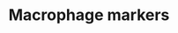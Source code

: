 ---
annotations:
- id: CL:0000235
  parent: native cell
  type: Cell Type Ontology
  value: macrophage
authors:
- Thomas
- MaintBot
description: Overview of macrophage markers.  Based on [http://www.antibodybeyond.com/reviews/cell-markers/macrophage-marker.htm
  this list] and tissue-specific gene expression from [http://biogps.org/ GeneAtlas].
last-edited: 2013-07-11
organisms:
- Mus musculus
redirect_from:
- /index.php/Pathway:WP2271
- /instance/WP2271
revision: null
schema-jsonld:
- '@context': https://schema.org/
  '@id': https://wikipathways.github.io/pathways/WP2271.html
  '@type': Dataset
  creator:
    '@type': Organization
    name: WikiPathways
  description: Overview of macrophage markers.  Based on [http://www.antibodybeyond.com/reviews/cell-markers/macrophage-marker.htm
    this list] and tissue-specific gene expression from [http://biogps.org/ GeneAtlas].
  keywords:
  - Cd14
  - Cd163
  - Cd52
  - Cd68
  - Cd74
  - Cd83
  - Cd86
  - F3
  - Lyz2
  - Rac2
  license: CC0
  name: Macrophage markers
seo: CreativeWork
title: Macrophage markers
wpid: WP2271
---